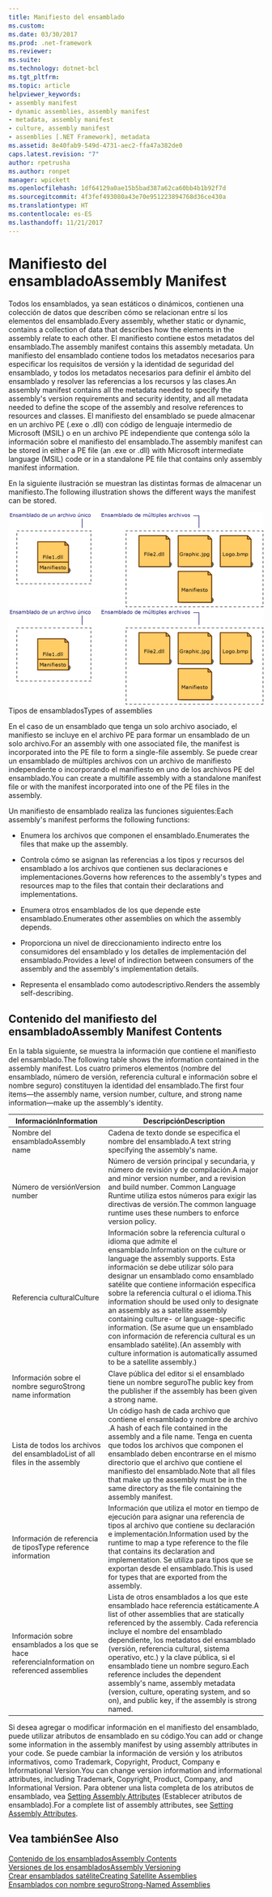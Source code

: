 ```yaml
---
title: Manifiesto del ensamblado
ms.custom: 
ms.date: 03/30/2017
ms.prod: .net-framework
ms.reviewer: 
ms.suite: 
ms.technology: dotnet-bcl
ms.tgt_pltfrm: 
ms.topic: article
helpviewer_keywords:
- assembly manifest
- dynamic assemblies, assembly manifest
- metadata, assembly manifest
- culture, assembly manifest
- assemblies [.NET Framework], metadata
ms.assetid: 8e40fab9-549d-4731-aec2-ffa47a382de0
caps.latest.revision: "7"
author: rpetrusha
ms.author: ronpet
manager: wpickett
ms.openlocfilehash: 1df64129a0ae15b5bad387a62ca60bb4b1b92f7d
ms.sourcegitcommit: 4f3fef493080a43e70e951223894768d36ce430a
ms.translationtype: HT
ms.contentlocale: es-ES
ms.lasthandoff: 11/21/2017
---
```

# <a name="assembly-manifest"></a><span data-ttu-id="459e6-102">Manifiesto del ensamblado</span><span class="sxs-lookup"><span data-stu-id="459e6-102">Assembly Manifest</span></span>
<span data-ttu-id="459e6-103">Todos los ensamblados, ya sean estáticos o dinámicos, contienen una colección de datos que describen cómo se relacionan entre sí los elementos del ensamblado.</span><span class="sxs-lookup"><span data-stu-id="459e6-103">Every assembly, whether static or dynamic, contains a collection of data that describes how the elements in the assembly relate to each other.</span></span> <span data-ttu-id="459e6-104">El manifiesto contiene estos metadatos del ensamblado.</span><span class="sxs-lookup"><span data-stu-id="459e6-104">The assembly manifest contains this assembly metadata.</span></span> <span data-ttu-id="459e6-105">Un manifiesto del ensamblado contiene todos los metadatos necesarios para especificar los requisitos de versión y la identidad de seguridad del ensamblado, y todos los metadatos necesarios para definir el ámbito del ensamblado y resolver las referencias a los recursos y las clases.</span><span class="sxs-lookup"><span data-stu-id="459e6-105">An assembly manifest contains all the metadata needed to specify the assembly's version requirements and security identity, and all metadata needed to define the scope of the assembly and resolve references to resources and classes.</span></span> <span data-ttu-id="459e6-106">El manifiesto del ensamblado se puede almacenar en un archivo PE (.exe o .dll) con código de lenguaje intermedio de Microsoft (MSIL) o en un archivo PE independiente que contenga sólo la información sobre el manifiesto del ensamblado.</span><span class="sxs-lookup"><span data-stu-id="459e6-106">The assembly manifest can be stored in either a PE file (an .exe or .dll) with Microsoft intermediate language (MSIL) code or in a standalone PE file that contains only assembly manifest information.</span></span>  
  
 <span data-ttu-id="459e6-107">En la siguiente ilustración se muestran las distintas formas de almacenar un manifiesto.</span><span class="sxs-lookup"><span data-stu-id="459e6-107">The following illustration shows the different ways the manifest can be stored.</span></span>  
  
 <span data-ttu-id="459e6-108">![Ensamblado de único archivo](../../../docs/framework/app-domains/media/assemblytypes.gif "assemblytypes")</span><span class="sxs-lookup"><span data-stu-id="459e6-108">![A single&#45;file assembly](../../../docs/framework/app-domains/media/assemblytypes.gif "assemblytypes")</span></span>  
<span data-ttu-id="459e6-109">Tipos de ensamblados</span><span class="sxs-lookup"><span data-stu-id="459e6-109">Types of assemblies</span></span>  
  
 <span data-ttu-id="459e6-110">En el caso de un ensamblado que tenga un solo archivo asociado, el manifiesto se incluye en el archivo PE para formar un ensamblado de un solo archivo.</span><span class="sxs-lookup"><span data-stu-id="459e6-110">For an assembly with one associated file, the manifest is incorporated into the PE file to form a single-file assembly.</span></span> <span data-ttu-id="459e6-111">Se puede crear un ensamblado de múltiples archivos con un archivo de manifiesto independiente o incorporando el manifiesto en uno de los archivos PE del ensamblado.</span><span class="sxs-lookup"><span data-stu-id="459e6-111">You can create a multifile assembly with a standalone manifest file or with the manifest incorporated into one of the PE files in the assembly.</span></span>  
  
 <span data-ttu-id="459e6-112">Un manifiesto de ensamblado realiza las funciones siguientes:</span><span class="sxs-lookup"><span data-stu-id="459e6-112">Each assembly's manifest performs the following functions:</span></span>  
  
-   <span data-ttu-id="459e6-113">Enumera los archivos que componen el ensamblado.</span><span class="sxs-lookup"><span data-stu-id="459e6-113">Enumerates the files that make up the assembly.</span></span>  
  
-   <span data-ttu-id="459e6-114">Controla cómo se asignan las referencias a los tipos y recursos del ensamblado a los archivos que contienen sus declaraciones e implementaciones.</span><span class="sxs-lookup"><span data-stu-id="459e6-114">Governs how references to the assembly's types and resources map to the files that contain their declarations and implementations.</span></span>  
  
-   <span data-ttu-id="459e6-115">Enumera otros ensamblados de los que depende este ensamblado.</span><span class="sxs-lookup"><span data-stu-id="459e6-115">Enumerates other assemblies on which the assembly depends.</span></span>  
  
-   <span data-ttu-id="459e6-116">Proporciona un nivel de direccionamiento indirecto entre los consumidores del ensamblado y los detalles de implementación del ensamblado.</span><span class="sxs-lookup"><span data-stu-id="459e6-116">Provides a level of indirection between consumers of the assembly and the assembly's implementation details.</span></span>  
  
-   <span data-ttu-id="459e6-117">Representa el ensamblado como autodescriptivo.</span><span class="sxs-lookup"><span data-stu-id="459e6-117">Renders the assembly self-describing.</span></span>  
  
## <a name="assembly-manifest-contents"></a><span data-ttu-id="459e6-118">Contenido del manifiesto del ensamblado</span><span class="sxs-lookup"><span data-stu-id="459e6-118">Assembly Manifest Contents</span></span>  
 <span data-ttu-id="459e6-119">En la tabla siguiente, se muestra la información que contiene el manifiesto del ensamblado.</span><span class="sxs-lookup"><span data-stu-id="459e6-119">The following table shows the information contained in the assembly manifest.</span></span> <span data-ttu-id="459e6-120">Los cuatro primeros elementos (nombre del ensamblado, número de versión, referencia cultural e información sobre el nombre seguro) constituyen la identidad del ensamblado.</span><span class="sxs-lookup"><span data-stu-id="459e6-120">The first four items—the assembly name, version number, culture, and strong name information—make up the assembly's identity.</span></span>  
  
|<span data-ttu-id="459e6-121">Información</span><span class="sxs-lookup"><span data-stu-id="459e6-121">Information</span></span>|<span data-ttu-id="459e6-122">Descripción</span><span class="sxs-lookup"><span data-stu-id="459e6-122">Description</span></span>|  
|-----------------|-----------------|  
|<span data-ttu-id="459e6-123">Nombre del ensamblado</span><span class="sxs-lookup"><span data-stu-id="459e6-123">Assembly name</span></span>|<span data-ttu-id="459e6-124">Cadena de texto donde se especifica el nombre del ensamblado.</span><span class="sxs-lookup"><span data-stu-id="459e6-124">A text string specifying the assembly's name.</span></span>|  
|<span data-ttu-id="459e6-125">Número de versión</span><span class="sxs-lookup"><span data-stu-id="459e6-125">Version number</span></span>|<span data-ttu-id="459e6-126">Número de versión principal y secundaria, y número de revisión y de compilación.</span><span class="sxs-lookup"><span data-stu-id="459e6-126">A major and minor version number, and a revision and build number.</span></span> <span data-ttu-id="459e6-127">Common Language Runtime utiliza estos números para exigir las directivas de versión.</span><span class="sxs-lookup"><span data-stu-id="459e6-127">The common language runtime uses these numbers to enforce version policy.</span></span>|  
|<span data-ttu-id="459e6-128">Referencia cultural</span><span class="sxs-lookup"><span data-stu-id="459e6-128">Culture</span></span>|<span data-ttu-id="459e6-129">Información sobre la referencia cultural o idioma que admite el ensamblado.</span><span class="sxs-lookup"><span data-stu-id="459e6-129">Information on the culture or language the assembly supports.</span></span> <span data-ttu-id="459e6-130">Esta información se debe utilizar sólo para designar un ensamblado como ensamblado satélite que contiene información específica sobre la referencia cultural o el idioma.</span><span class="sxs-lookup"><span data-stu-id="459e6-130">This information should be used only to designate an assembly as a satellite assembly containing culture- or language-specific information.</span></span> <span data-ttu-id="459e6-131">(Se asume que un ensamblado con información de referencia cultural es un ensamblado satélite).</span><span class="sxs-lookup"><span data-stu-id="459e6-131">(An assembly with culture information is automatically assumed to be a satellite assembly.)</span></span>|  
|<span data-ttu-id="459e6-132">Información sobre el nombre seguro</span><span class="sxs-lookup"><span data-stu-id="459e6-132">Strong name information</span></span>|<span data-ttu-id="459e6-133">Clave pública del editor si el ensamblado tiene un nombre seguro</span><span class="sxs-lookup"><span data-stu-id="459e6-133">The public key from the publisher if the assembly has been given a strong name.</span></span>|  
|<span data-ttu-id="459e6-134">Lista de todos los archivos del ensamblado</span><span class="sxs-lookup"><span data-stu-id="459e6-134">List of all files in the assembly</span></span>|<span data-ttu-id="459e6-135">Un código hash de cada archivo que contiene el ensamblado y nombre de archivo .</span><span class="sxs-lookup"><span data-stu-id="459e6-135">A hash of each file contained in the assembly and a file name.</span></span> <span data-ttu-id="459e6-136">Tenga en cuenta que todos los archivos que componen el ensamblado deben encontrarse en el mismo directorio que el archivo que contiene el manifiesto del ensamblado.</span><span class="sxs-lookup"><span data-stu-id="459e6-136">Note that all files that make up the assembly must be in the same directory as the file containing the assembly manifest.</span></span>|  
|<span data-ttu-id="459e6-137">Información de referencia de tipos</span><span class="sxs-lookup"><span data-stu-id="459e6-137">Type reference information</span></span>|<span data-ttu-id="459e6-138">Información que utiliza el motor en tiempo de ejecución para asignar una referencia de tipos al archivo que contiene su declaración e implementación.</span><span class="sxs-lookup"><span data-stu-id="459e6-138">Information used by the runtime to map a type reference to the file that contains its declaration and implementation.</span></span> <span data-ttu-id="459e6-139">Se utiliza para tipos que se exportan desde el ensamblado.</span><span class="sxs-lookup"><span data-stu-id="459e6-139">This is used for types that are exported from the assembly.</span></span>|  
|<span data-ttu-id="459e6-140">Información sobre ensamblados a los que se hace referencia</span><span class="sxs-lookup"><span data-stu-id="459e6-140">Information on referenced assemblies</span></span>|<span data-ttu-id="459e6-141">Lista de otros ensamblados a los que este ensamblado hace referencia estáticamente.</span><span class="sxs-lookup"><span data-stu-id="459e6-141">A list of other assemblies that are statically referenced by the assembly.</span></span> <span data-ttu-id="459e6-142">Cada referencia incluye el nombre del ensamblado dependiente, los metadatos del ensamblado (versión, referencia cultural, sistema operativo, etc.) y la clave pública, si el ensamblado tiene un nombre seguro.</span><span class="sxs-lookup"><span data-stu-id="459e6-142">Each reference includes the dependent assembly's name, assembly metadata (version, culture, operating system, and so on), and public key, if the assembly is strong named.</span></span>|  
  
 <span data-ttu-id="459e6-143">Si desea agregar o modificar información en el manifiesto del ensamblado, puede utilizar atributos de ensamblado en su código.</span><span class="sxs-lookup"><span data-stu-id="459e6-143">You can add or change some information in the assembly manifest by using assembly attributes in your code.</span></span> <span data-ttu-id="459e6-144">Se puede cambiar la información de versión y los atributos informativos, como Trademark, Copyright, Product, Company e Informational Version.</span><span class="sxs-lookup"><span data-stu-id="459e6-144">You can change version information and informational attributes, including Trademark, Copyright, Product, Company, and Informational Version.</span></span> <span data-ttu-id="459e6-145">Para obtener una lista completa de los atributos de ensamblado, vea [Setting Assembly Attributes](../../../docs/framework/app-domains/set-assembly-attributes.md) (Establecer atributos de ensamblado).</span><span class="sxs-lookup"><span data-stu-id="459e6-145">For a complete list of assembly attributes, see [Setting Assembly Attributes](../../../docs/framework/app-domains/set-assembly-attributes.md).</span></span>  
  
## <a name="see-also"></a><span data-ttu-id="459e6-146">Vea también</span><span class="sxs-lookup"><span data-stu-id="459e6-146">See Also</span></span>  
 [<span data-ttu-id="459e6-147">Contenido de los ensamblados</span><span class="sxs-lookup"><span data-stu-id="459e6-147">Assembly Contents</span></span>](../../../docs/framework/app-domains/assembly-contents.md)  
 [<span data-ttu-id="459e6-148">Versiones de los ensamblados</span><span class="sxs-lookup"><span data-stu-id="459e6-148">Assembly Versioning</span></span>](../../../docs/framework/app-domains/assembly-versioning.md)  
 [<span data-ttu-id="459e6-149">Crear ensamblados satélite</span><span class="sxs-lookup"><span data-stu-id="459e6-149">Creating Satellite Assemblies</span></span>](../../../docs/framework/resources/creating-satellite-assemblies-for-desktop-apps.md)  
 [<span data-ttu-id="459e6-150">Ensamblados con nombre seguro</span><span class="sxs-lookup"><span data-stu-id="459e6-150">Strong-Named Assemblies</span></span>](../../../docs/framework/app-domains/strong-named-assemblies.md)

